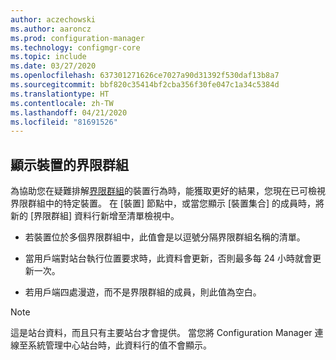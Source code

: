 ```yaml
---
author: aczechowski
ms.author: aaroncz
ms.prod: configuration-manager
ms.technology: configmgr-core
ms.topic: include
ms.date: 03/27/2020
ms.openlocfilehash: 637301271626ce7027a90d31392f530daf13b8a7
ms.sourcegitcommit: bbf820c35414bf2cba356f30fe047c1a34c5384d
ms.translationtype: HT
ms.contentlocale: zh-TW
ms.lasthandoff: 04/21/2020
ms.locfileid: "81691526"
---
```

## <a name="show-boundary-groups-for-devices"></a><a name="bkmk_boundary"></a>顯示裝置的界限群組

<!--6521835-->

為協助您在疑難排解[界限群組](../../../../servers/deploy/configure/boundary-groups.md)的裝置行為時，能獲取更好的結果，您現在已可檢視界限群組中的特定裝置。 在 [裝置]  節點中，或當您顯示 [裝置集合]  的成員時，將新的 [界限群組]  資料行新增至清單檢視中。

- 若裝置位於多個界限群組中，此值會是以逗號分隔界限群組名稱的清單。

- 當用戶端對站台執行位置要求時，此資料會更新，否則最多每 24 小時就會更新一次。

- 若用戶端四處漫遊，而不是界限群組的成員，則此值為空白。

> [!NOTE]
> 這是站台資料，而且只有主要站台才會提供。 當您將 Configuration Manager 連線至系統管理中心站台時，此資料行的值不會顯示。
